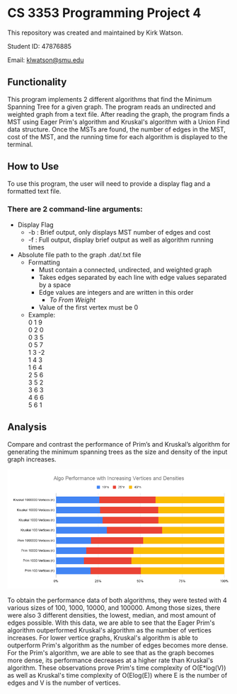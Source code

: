 # CS 3353 Programming Project 4
This repository was created and maintained by Kirk Watson.

Student ID: 47876885

Email: klwatson@smu.edu

## Functionality
This program implements 2 different algorithms that find the Minimum Spanning Tree for a given graph.
The program reads an undirected and weighted graph from a text file.
After reading the graph, the program finds a MST using Eager Prim's algorithm and Kruskal's algorithm with a Union Find data structure.
Once the MSTs are found, the number of edges in the MST, cost of the MST, and the running time for each algorithm is displayed to the terminal.

## How to Use
To use this program, the user will need to provide a display flag and a formatted text file.

### There are 2 command-line arguments:
* Display Flag
  * -b : Brief output, only displays MST number of edges and cost
  * -f : Full output, display brief output as well as algorithm running times  
* Absolute file path to the graph .dat/.txt file
  * Formatting
    * Must contain a connected, undirected, and weighted graph
    * Takes edges separated by each line with edge values separated by a space
    * Edge values are integers and are written in this order
      * *To*   *From*  *Weight*
    * Value of the first vertex must be 0 
  * Example:  
    0 1 9  
    0 2 0  
    0 3 5  
    0 5 7  
    1 3 -2  
    1 4 3  
    1 6 4  
    2 5 6  
    3 5 2  
    3 6 3  
    4 6 6  
    5 6 1
    
## Analysis
Compare and contrast the performance of Prim’s and Kruskal’s algorithm for generating the minimum spanning trees as the size and density of the input graph increases.


![image info](./artifacts/performance_chart.png)

To obtain the performance data of both algorithms, they were tested with 4 various sizes of 100, 1000, 10000, and 100000.
Among those sizes, there were also 3 different densities, the lowest, median, and most amount of edges possible.
With this data, we are able to see that the Eager Prim's algorithm outperformed Kruskal's algorithm as the number of vertices increases.
For lower vertice graphs, Kruskal's algorithm is able to outperform Prim's algorithm as the number of edges becomes more dense.
For the Prim's algorithm, we are able to see that as the graph becomes more dense, its performance decreases at a higher rate than Kruskal's algorithm.
These observations prove Prim's time complexity of O(E*log(V)) as well as Kruskal's time complexity of O(Elog(E)) where E is the number of edges and V is the number of vertices.
